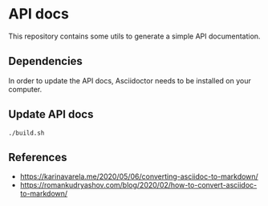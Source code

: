 # API docs

This repository contains some utils to generate a simple API documentation.

## Dependencies

In order to update the API docs, Asciidoctor needs to be installed on your computer.

## Update API docs

```
./build.sh
```

## References

- https://karinavarela.me/2020/05/06/converting-asciidoc-to-markdown/
- https://romankudryashov.com/blog/2020/02/how-to-convert-asciidoc-to-markdown/
